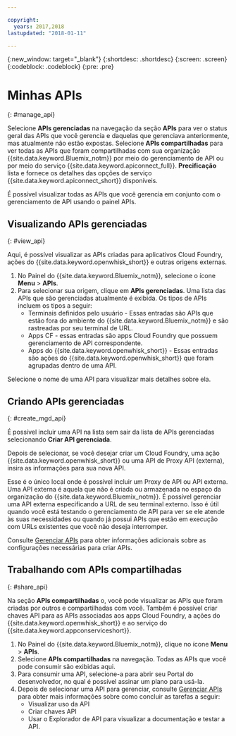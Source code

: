 ```yaml
---

copyright:
  years: 2017,2018
lastupdated: "2018-01-11"

---
```



{:new_window: target="_blank"}
{:shortdesc: .shortdesc}
{:screen: .screen}
{:codeblock: .codeblock}
{:pre: .pre}

# Minhas APIs
{: #manage_api}

Selecione **APIs gerenciadas** na navegação da seção
**APIs** para ver o status geral das APIs que você gerencia e daquelas
que gerenciava anteriormente, mas atualmente não estão expostas. Selecione
**APIs compartilhadas** para ver todas as APIs que foram compartilhadas
com sua organização {{site.data.keyword.Bluemix_notm}} por meio do gerenciamento
de API ou por meio do serviço {{site.data.keyword.apiconnect_full}}. **Precificação**
lista e fornece os detalhes das opções de serviço
{{site.data.keyword.apiconnect_short}} disponíveis.

É possível visualizar todas as APIs que você gerencia em conjunto com o gerenciamento de API usando o painel APIs. 

## Visualizando APIs gerenciadas
{: #view_api}

Aqui, é possível visualizar as APIs criadas para aplicativos Cloud Foundry, ações do {{site.data.keyword.openwhisk_short}} e outras origens externas.

1. No Painel do {{site.data.keyword.Bluemix_notm}}, selecione o ícone **Menu** > **APIs**.
2. Para selecionar sua origem, clique em **APIs gerenciadas**. Uma lista das APIs que são gerenciadas atualmente é exibida. Os tipos de APIs incluem os tipos a seguir:
    * Terminais definidos pelo usuário - Essas entradas são APIs que estão fora do ambiente do {{site.data.keyword.Bluemix_notm}} e são rastreadas por seu terminal de URL. 
	* Apps CF - essas entradas são apps Cloud Foundry que possuem gerenciamento de API correspondente.
    * Apps do {{site.data.keyword.openwhisk_short}} - Essas entradas são ações do {{site.data.keyword.openwhisk_short}} que foram agrupadas dentro de uma API.

Selecione o nome de uma API para visualizar mais detalhes sobre ela.

## Criando APIs gerenciadas
{: #create_mgd_api}

É possível incluir uma API na lista sem sair da lista de APIs gerenciadas selecionando **Criar API gerenciada**.

Depois de selecionar, se você desejar criar um Cloud Foundry, uma ação
{{site.data.keyword.openwhisk_short}} ou uma API de Proxy API (externa), insira
as informações para sua nova API.  

Esse é o único local onde é possível incluir um Proxy de API ou API externa. Uma API externa é aquela que não é criada ou armazenada no espaço da organização do {{site.data.keyword.Bluemix_notm}}. É possível gerenciar uma API externa especificando a URL de seu terminal externo. Isso é útil quando você está testando o gerenciamento de API para ver se ele atende às suas necessidades ou quando já possui APIs que estão em execução com URLs existentes que você não deseja interromper. 

Consulte [Gerenciar APIs](manage_apis.html) para obter informações adicionais sobre as configurações necessárias para criar APIs.

## Trabalhando com APIs compartilhadas
{: #share_api}

Na seção **APIs compartilhadas** o, você pode visualizar as APIs que foram criadas por outros e compartilhadas com você. Também é possível criar chaves API para as APIs associadas aos apps Cloud Foundry, a ações do {{site.data.keyword.openwhisk_short}} e ao serviço do {{site.data.keyword.appconserviceshort}}.

1. No Painel do {{site.data.keyword.Bluemix_notm}}, clique no ícone **Menu** > **APIs**.
2. Selecione **APIs compartilhadas** na navegação. Todas as APIs que você pode consumir são exibidas aqui.
3. Para consumir uma API, selecione-a para abrir seu Portal do desenvolvedor, no qual é possível assinar um plano para usá-la. 
4. Depois de selecionar uma API para gerenciar, consulte [Gerenciar APIs](manage_apis.html) para obter mais informações sobre como concluir as tarefas a seguir: 
    * Visualizar uso da API
    * Criar chaves API
    * Usar o Explorador de API para visualizar a documentação e testar a API.
